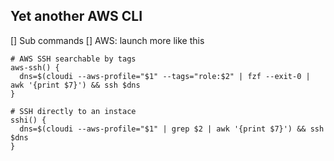 ## Yet another AWS CLI

[] Sub commands
[] AWS: launch more like this

```
# AWS SSH searchable by tags
aws-ssh() {
  dns=$(cloudi --aws-profile="$1" --tags="role:$2" | fzf --exit-0 | awk '{print $7}') && ssh $dns
}

```
```
# SSH directly to an instace
sshi() {
  dns=$(cloudi --aws-profile="$1" | grep $2 | awk '{print $7}') && ssh $dns
}
```
